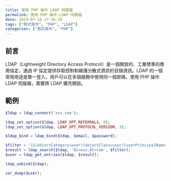 ```yaml
---
title: 使用 PHP 操作 LDAP 伺服器
permalink: 使用-PHP-操作-LDAP-伺服器
date: 2019-07-18 17:36:20
tags: ["程式寫作", "PHP", "LDAP"]
categories: ["程式寫作", "PHP"]
---
```


## 前言

LDAP（Lightweight Directory Access Protocol）是一個開放的、工業標準的應用協定，通過 IP 協定提供存取控制和維護分散式資訊的目錄資訊。LDAP 的一個常用用途是單一登入，用戶可以在多個服務中使用同一個密碼。使用 PHP 操作 LDAP 伺服器，需要將 LDAP 擴充開啟。

## 範例

```PHP
$ldap = ldap_connect('xxx.com');

ldap_set_option($ldap, LDAP_OPT_REFERRALS, 0);
ldap_set_option($ldap, LDAP_OPT_PROTOCOL_VERSION, 3);

$ldap_bind = ldap_bind($ldap, $email, $password);

$filter = '(&(objectCategory=user)(objectClass=user)(userPrincipalName='.$email.'))';
$result = ldap_search($ldap, 'DC=xxx,DC=com', $filter);
$user = ldap_get_entries($ldap, $result);

ldap_unbind($ldap);

var_dump($user);
```
